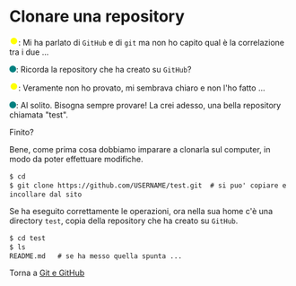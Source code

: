 # Clonare una repository

![](../../images/people/tazza.png): Mi ha parlato di `GitHub` e di `git` ma non
ho capito qual è la correlazione tra i due ...

![](../../images/people/tess.png): Ricorda la repository che ha creato su `GitHub`?

![](../../images/people/tazza.png): Veramente non ho provato, mi sembrava chiaro
e non l'ho fatto ...

![](../../images/people/tess.png): Al solito. Bisogna sempre provare! La crei adesso,
una bella repository chiamata "test".

Finito?

Bene, come prima cosa dobbiamo imparare a clonarla sul computer, in modo
da poter effettuare modifiche.

```
$ cd
$ git clone https://github.com/USERNAME/test.git  # si puo' copiare e incollare dal sito
```

Se ha eseguito correttamente le operazioni, ora nella sua home c'è una directory
`test`, copia della repository che ha creato su `GitHub`.

```
$ cd test
$ ls
README.md   # se ha messo quella spunta ...
```

Torna a [Git e GitHub](../summary.md)
